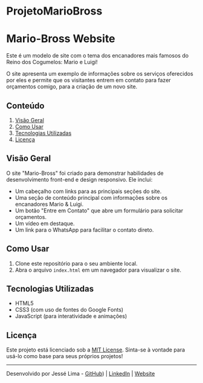 # ProjetoMarioBross

# Mario-Bross Website

Este é um modelo de site com o tema dos encanadores mais famosos do Reino dos Cogumelos: Mario e Luigi!

O site apresenta um exemplo de informações sobre os serviços oferecidos por eles e permite que os visitantes entrem em contato para fazer orçamentos comigo,
para a criação de um novo site.

## Conteúdo

1. [Visão Geral](#visão-geral)
2. [Como Usar](#como-usar)
3. [Tecnologias Utilizadas](#tecnologias-utilizadas)
4. [Licença](#licença)

## Visão Geral

O site "Mario-Bross" foi criado para demonstrar habilidades de desenvolvimento front-end e design responsivo. Ele inclui:

- Um cabeçalho com links para as principais seções do site.
- Uma seção de conteúdo principal com informações sobre os encanadores Mario & Luigi.
- Um botão "Entre em Contato" que abre um formulário para solicitar orçamentos.
- Um vídeo em destaque.
- Um link para o WhatsApp para facilitar o contato direto.

## Como Usar

1. Clone este repositório para o seu ambiente local.
2. Abra o arquivo `index.html` em um navegador para visualizar o site.

## Tecnologias Utilizadas

- HTML5
- CSS3 (com uso de fontes do Google Fonts)
- JavaScript (para interatividade e animações)

## Licença

Este projeto está licenciado sob a [MIT License](LICENSE). Sinta-se à vontade para usá-lo como base para seus próprios projetos!

---

Desenvolvido por Jessé Lima - [GitHub](https://github.com/jesselimadev)) | [LinkedIn](https://www.linkedin.com/in/jessé-lima-oliveira/) | [Website](https://seusite.com)    
